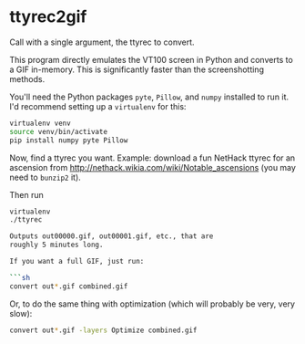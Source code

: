 # ttyrec2gif

Call with a single argument, the ttyrec to convert.

This program directly emulates the VT100 screen in Python and converts
to a GIF in-memory.
This is significantly faster than the screenshotting methods.

You'll need the Python packages `pyte`, `Pillow`, and `numpy` installed to run it.
I'd recommend setting up a `virtualenv` for this:

```sh
virtualenv venv
source venv/bin/activate
pip install numpy pyte Pillow
```

Now, find a ttyrec you want.
Example: download a fun NetHack ttyrec for an ascension from
http://nethack.wikia.com/wiki/Notable_ascensions (you may need to `bunzip2` it).

Then run

```sh
virtualenv
./ttyrec

Outputs out00000.gif, out00001.gif, etc., that are
roughly 5 minutes long.

If you want a full GIF, just run:

```sh
convert out*.gif combined.gif
```

Or, to do the same thing with optimization (which will probably
be very, very slow):

```sh
convert out*.gif -layers Optimize combined.gif
```
